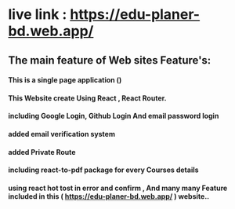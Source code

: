 # live link : https://edu-planer-bd.web.app/

 
## The main feature of Web sites Feature's:

#### This is a single page application ()
#### This Website create Using React , React Router.
#### including Google Login, Github Login And email password login
#### added email verification system 
#### added Private Route 
#### including react-to-pdf package for every Courses details
#### using react hot tost in error and confirm , And many many Feature included in this  ( https://edu-planer-bd.web.app/ ) website..
